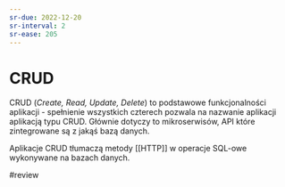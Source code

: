 ```yaml
---
sr-due: 2022-12-20
sr-interval: 2
sr-ease: 205
---
```


# CRUD

CRUD (*Create, Read, Update, Delete*) to podstawowe funkcjonalności aplikacji - spełnienie wszystkich czterech pozwala na nazwanie aplikacji aplikacją typu CRUD. Głównie dotyczy to mikroserwisów, API które zintegrowane są z jakąś bazą danych.

Aplikacje CRUD tłumaczą metody [[HTTP]] w operacje SQL-owe wykonywane na bazach danych.

#review
